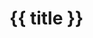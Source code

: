 # {{ title }}

<script>
export default {
  name: 'home',
  data() {
    return {
      title: ''
    }
  },
  mounted() {
    this.title = this.$page.title;
  }
}
</script>